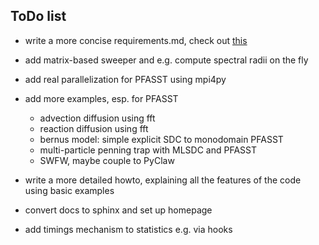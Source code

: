 ToDo list
---------
   
* write a more concise requirements.md, check out [this](https://pip.pypa.io/en/latest/reference/pip_freeze.html)

* add matrix-based sweeper and e.g. compute spectral radii on the fly

* add real parallelization for PFASST using mpi4py

* add more examples, esp. for PFASST
    - advection diffusion using fft
    - reaction diffusion using fft
    - bernus model: simple explicit SDC to monodomain PFASST
    - multi-particle penning trap with MLSDC and PFASST
    - SWFW, maybe couple to PyClaw

* write a more detailed howto, explaining all the features of the code using basic examples

* convert docs to sphinx and set up homepage

* add timings mechanism to statistics e.g. via hooks